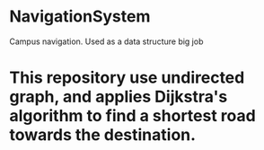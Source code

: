 # NavigationSystem
Campus navigation. Used as a  data structure big job
# This repository use undirected graph, and applies Dijkstra's algorithm to find a shortest road towards the destination.
